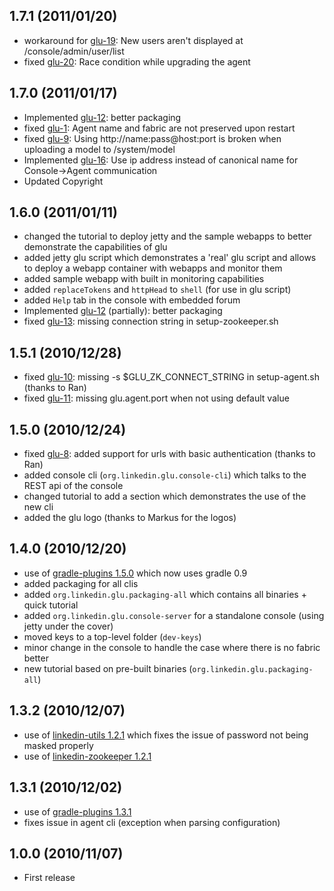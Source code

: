 1.7.1 (2011/01/20)
------------------
* workaround for [glu-19](https://github.com/linkedin/glu/issues#issue/19): New users aren't displayed at /console/admin/user/list
* fixed [glu-20](https://github.com/linkedin/glu/issues#issue/20): Race condition while upgrading the agent

1.7.0 (2011/01/17)
------------------
* Implemented [glu-12](https://github.com/linkedin/glu/issues#issue/12): better packaging
* fixed [glu-1](https://github.com/linkedin/glu/issues#issue/1): Agent name and fabric are not preserved upon restart
* fixed [glu-9](https://github.com/linkedin/glu/issues#issue/9): Using http://name:pass@host:port is broken when uploading a model to /system/model
* Implemented [glu-16](https://github.com/linkedin/glu/issues#issue/16): Use ip address instead of canonical name for Console->Agent communication
* Updated Copyright

1.6.0 (2011/01/11)
------------------
* changed the tutorial to deploy jetty and the sample webapps to better demonstrate the capabilities of glu
* added jetty glu script which demonstrates a 'real' glu script and allows to deploy a webapp container with webapps and monitor them
* added sample webapp with built in monitoring capabilities
* added `replaceTokens` and `httpHead` to `shell` (for use in glu script)
* added `Help` tab in the console with embedded forum
* Implemented [glu-12](https://github.com/linkedin/glu/issues#issue/12) (partially): better packaging
* fixed [glu-13](https://github.com/linkedin/glu/issues#issue/13): missing connection string in setup-zookeeper.sh

1.5.1 (2010/12/28)
------------------
* fixed [glu-10](https://github.com/linkedin/glu/issues#issue/10): missing -s $GLU_ZK_CONNECT_STRING in setup-agent.sh (thanks to Ran)
* fixed [glu-11](https://github.com/linkedin/glu/issues#issue/11): missing glu.agent.port when not using default value

1.5.0 (2010/12/24)
------------------
* fixed [glu-8](https://github.com/linkedin/glu/issues#issue/8): added support for urls with basic authentication (thanks to Ran)
* added console cli (`org.linkedin.glu.console-cli`) which talks to the REST api of the console
* changed tutorial to add a section which demonstrates the use of the new cli
* added the glu logo (thanks to Markus for the logos)

1.4.0 (2010/12/20)
------------------
* use of [gradle-plugins 1.5.0](https://github.com/linkedin/gradle-plugins/tree/REL_1.5.0) which now uses gradle 0.9
* added packaging for all clis
* added `org.linkedin.glu.packaging-all` which contains all binaries + quick tutorial
* added `org.linkedin.glu.console-server` for a standalone console (using jetty under the cover)
* moved keys to a top-level folder (`dev-keys`)
* minor change in the console to handle the case where there is no fabric better
* new tutorial based on pre-built binaries (`org.linkedin.glu.packaging-all`)

1.3.2 (2010/12/07)
------------------
* use of [linkedin-utils 1.2.1](https://github.com/linkedin/linkedin-utils/tree/REL_1.2.1) which fixes the issue of password not being masked properly
* use of [linkedin-zookeeper 1.2.1](https://github.com/linkedin/linkedin-zookeeper/tree/REL_1.2.1)

1.3.1 (2010/12/02)
------------------
* use of [gradle-plugins 1.3.1](https://github.com/linkedin/gradle-plugins/tree/REL_1.3.1)
* fixes issue in agent cli (exception when parsing configuration)

1.0.0 (2010/11/07)
------------------
* First release